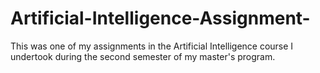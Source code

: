 # Artificial-Intelligence-Assignment-
This was one of my assignments in the Artificial Intelligence course I undertook during the second semester of my master's program.
